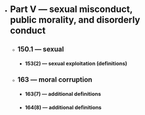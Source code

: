 - # Part V — sexual misconduct, public morality, and disorderly conduct
	- ## 150.1 — sexual
		- ### 153(2) — sexual exploitation (definitions)
	- ## 163 — moral corruption
		- ### 163(7) — additional definitions
		- ### 164(8) — additional definitions